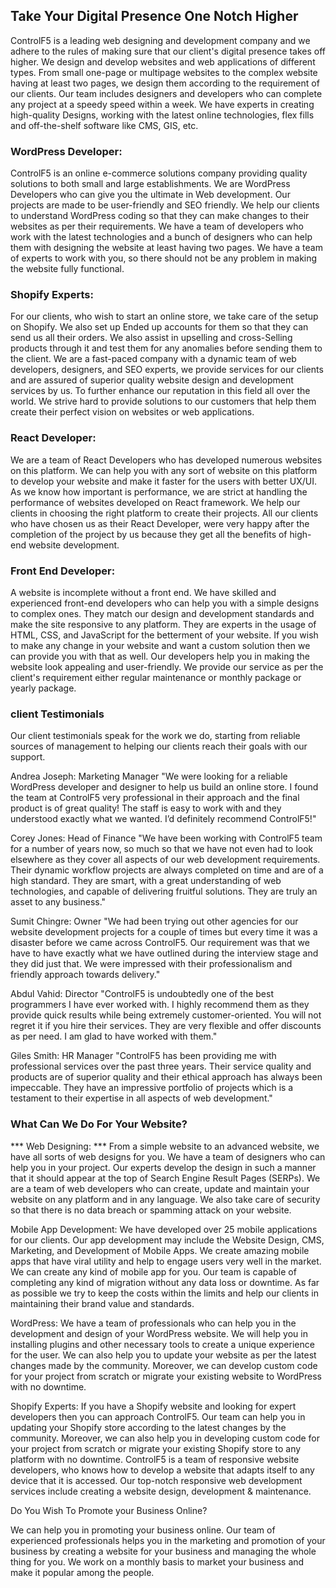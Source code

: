 ## Take Your Digital Presence One Notch Higher

ControlF5 is a leading web designing and development company and we adhere to the rules of making sure that our client's digital presence takes off higher. We design and develop websites and web applications of different types. From small one-page or multipage websites to the complex website having at least two pages, we design them according to the requirement of our clients. Our team includes designers and developers who can complete any project at a speedy speed within a week. We have experts in creating high-quality Designs, working with the latest online technologies, flex fills and off-the-shelf software like CMS, GIS, etc.
 

### WordPress Developer:

ControlF5 is an online e-commerce solutions company providing quality solutions to both small and large establishments. We are WordPress Developers who can give you the ultimate in Web development. Our projects are made to be user-friendly and SEO friendly. We help our clients to understand WordPress coding so that they can make changes to their websites as per their requirements. We have a team of developers who work with the latest technologies and a bunch of designers who can help them with designing the website at least having two pages. We have a team of experts to work with you, so there should not be any problem in making the website fully functional.

### Shopify Experts:

For our clients, who wish to start an online store, we take care of the setup on Shopify. We also set up Ended up accounts for them so that they can send us all their orders. We also assist in upselling and cross-Selling products through it and test them for any anomalies before sending them to the client. We are a fast-paced company with a dynamic team of web developers, designers, and SEO experts, we provide services for our clients and are assured of superior quality website design and development services by us. To further enhance our reputation in this field all over the world. We strive hard to provide solutions to our customers that help them create their perfect vision on websites or web applications.

### React Developer:

We are a team of React Developers who has developed numerous websites on this platform. We can help you with any sort of website on this platform to develop your website and make it faster for the users with better UX/UI. As we know how important is performance, we are strict at handling the performance of websites developed on React framework. We help our clients in choosing the right platform to create their projects. All our clients who have chosen us as their React Developer, were very happy after the completion of the project by us because they get all the benefits of high-end website development.

### Front End Developer:

A website is incomplete without a front end. We have skilled and experienced front-end developers who can help you with a simple designs to complex ones. They match our design and development standards and make the site responsive to any platform. They are experts in the usage of HTML, CSS, and JavaScript for the betterment of your website. If you wish to make any change in your website and want a custom solution then we can provide you with that as well. Our developers help you in making the website look appealing and user-friendly. We provide our service as per the client's requirement either regular maintenance or monthly package or yearly package. 

###  client Testimonials

Our client testimonials speak for the work we do, starting from reliable sources of management to helping our clients reach their goals with our support. 

Andrea Joseph: Marketing Manager
"We were looking for a reliable WordPress developer and designer to help us build an online store. I found the team at ControlF5 very professional in their approach and the final product is of great quality! The staff is easy to work with and they understood exactly what we wanted. I’d definitely recommend ControlF5!"

Corey Jones: Head of Finance
"We have been working with ControlF5 team for a number of years now, so much so that we have not even had to look elsewhere as they cover all aspects of our web development requirements. Their dynamic workflow projects are always completed on time and are of a high standard. They are smart, with a great understanding of web technologies, and capable of delivering fruitful solutions. They are truly an asset to any business."

Sumit Chingre: Owner
"We had been trying out other agencies for our website development projects for a couple of times but every time it was a disaster before we came across ControlF5. Our requirement was that we have to have exactly what we have outlined during the interview stage and they did just that. We were impressed with their professionalism and friendly approach towards delivery."

Abdul Vahid: Director
"ControlF5 is undoubtedly one of the best programmers I have ever worked with. I highly recommend them as they provide quick results while being extremely customer-oriented. You will not regret it if you hire their services. They are very flexible and offer discounts as per need. I am glad to have worked with them."

Giles Smith: HR Manager
"ControlF5 has been providing me with professional services over the past three years. Their service quality and products are of superior quality and their ethical approach has always been impeccable. They have an impressive portfolio of projects which is a testament to their expertise in all aspects of web development."

###  What Can We Do For Your Website?

*** Web Designing: ***
From a simple website to an advanced website, we have all sorts of web designs for you. We have a team of designers who can help you in your project. Our experts develop the design in such a manner that it should appear at the top of Search Engine Result Pages (SERPs).  We are a team of web developers who can create, update and maintain your website on any platform and in any language. We also take care of security so that there is no data breach or spamming attack on your website. 

Mobile App Development:
We have developed over 25 mobile applications for our clients. Our app development may include the Website Design, CMS, Marketing, and Development of Mobile Apps. We create amazing mobile apps that have viral utility and help to engage users very well in the market. We can create any kind of mobile app for you. Our team is capable of completing any kind of migration without any data loss or downtime. As far as possible we try to keep the costs within the limits and help our clients in maintaining their brand value and standards. 

WordPress:
We have a team of professionals who can help you in the development and design of your WordPress website. We will help you in installing plugins and other necessary tools to create a unique experience for the user. We can also help you to update your website as per the latest changes made by the community. Moreover, we can develop custom code for your project from scratch or migrate your existing website to WordPress with no downtime.

Shopify Experts:
If you have a Shopify website and looking for expert developers then you can approach ControlF5. Our team can help you in updating your Shopify store according to the latest changes by the community. Moreover, we can also help you in developing custom code for your project from scratch or migrate your existing Shopify store to any platform with no downtime. ControlF5 is a team of responsive website developers, who knows how to develop a website that adapts itself to any device that it is accessed. Our top-notch responsive web development services include creating a website design, development & maintenance. 

Do You Wish To Promote your Business Online?

We can help you in promoting your business online. Our team of experienced professionals helps you in the marketing and promotion of your business by creating a website for your business and managing the whole thing for you. We work on a monthly basis to market your business and make it popular among the people. 


